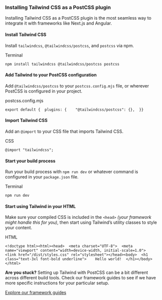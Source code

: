### Installing Tailwind CSS as a PostCSS plugin

Installing Tailwind CSS as a PostCSS plugin is the most seamless way to integrate it with frameworks like Next.js and Angular.

#### Install Tailwind CSS

Install `tailwindcss`, `@tailwindcss/postcss`, and `postcss` via npm.

Terminal

```
npm install tailwindcss @tailwindcss/postcss postcss
```

#### Add Tailwind to your PostCSS configuration

Add `@tailwindcss/postcss` to your `postcss.config.mjs` file, or wherever PostCSS is configured in your project.

postcss.config.mjs

```
export default {  plugins: {    "@tailwindcss/postcss": {},  }}
```

#### Import Tailwind CSS

Add an `@import` to your CSS file that imports Tailwind CSS.

CSS

```
@import "tailwindcss";
```

#### Start your build process

Run your build process with `npm run dev` or whatever command is configured in your `package.json` file.

Terminal

```
npm run dev
```

#### Start using Tailwind in your HTML

Make sure your compiled CSS is included in the `<head>` *(your framework might handle this for you)*, then start using Tailwind’s utility classes to style your content.

HTML

```
<!doctype html><html><head>  <meta charset="UTF-8">  <meta name="viewport" content="width=device-width, initial-scale=1.0">  <link href="/dist/styles.css" rel="stylesheet"></head><body>  <h1 class="text-3xl font-bold underline">    Hello world!  </h1></body></html>
```

**Are you stuck?** Setting up Tailwind with PostCSS can be a bit different across different build tools. Check our framework guides to see if we have more specific instructions for your particular setup.

[Explore our framework guides](/docs/installation/framework-guides)
